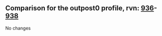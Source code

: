 ## Comparison for the outpost0 profile, rvn: [936](https://github.com/PRO100KatYT/FortniteProfileRevisions/tree/main/profiles/outpost0/936%20outpost0.json)-[938](https://github.com/PRO100KatYT/FortniteProfileRevisions/tree/main/profiles/outpost0/938%20outpost0.json)

No changes
